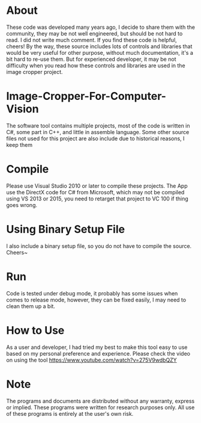 # About
These code was developed many years ago, I decide to share them with the community, they may be not well engineered, but should be not hard to read. I did not write much comment. If you find these code is helpful, cheers! 
By the way, these source includes lots of controls and libraries that would be very useful for other purpose, without much documentation, it's a bit hard to re-use them. But for experienced developer, it may be not difficulty when you read how these controls and libraries are used in the image cropper project. 
# Image-Cropper-For-Computer-Vision
The software tool contains multiple projects, most of the code is written in C#, some part in C++, and little in assemble language. Some other source files not used for this project are also include due to historical reasons, I keep them 
# Compile
Please use Visual Studio 2010 or later to compile these projects. The App use the DirectX code for C# from Microsoft, which may not be compiled using VS 2013 or 2015, you need to retarget that project to VC 100 if thing goes wrong. 
# Using Binary Setup File
I also include a binary setup file, so you do not have to compile the source. Cheers~
# Run
Code is tested under debug mode, it probably has some issues when comes to release mode, however, they can be fixed easily, I may need to clean them up a bit.
# How to Use
As a user and developer, I had tried my best to make this tool easy to use based on my personal preference and experience. Please check the video on using the tool
https://www.youtube.com/watch?v=275V9wdbQZY
# Note
The programs and documents are distributed without any warranty, express or implied. These programs were written for research purposes only. All use of these programs is entirely at the user's own risk.
